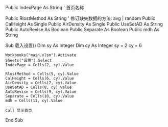 Public IndexPage As String ' 首页名称

Public RlostMethod As String ' 修订缺失数据的方法: avg | random
Public CalHeight As Single
Public AirDensity As Single
Public UseSetAD As String
Public AutoRevise As Boolean
Public Separate As Boolean
Public mdh As String


Sub 载入设置()
    Dim sy As Integer
    Dim cy As Integer
    sy = 2
    cy = 6
    
    Workbooks("main.xlsm").Activate
    Sheets("设置").Select
    IndexPage = Cells(2, sy).Value
    
    RlostMethod = Cells(5, cy).Value
    CalHeight = Cells(6, cy).Value
    AirDensity = Cells(7, cy).Value
    UseSetAD = Cells(8, cy).Value
    AutoRevise = Cells(9, cy).Value
    Separate = Cells(10, cy).Value
    mdh = Cells(11, cy).Value
    
    Call 显示首页
End Sub
